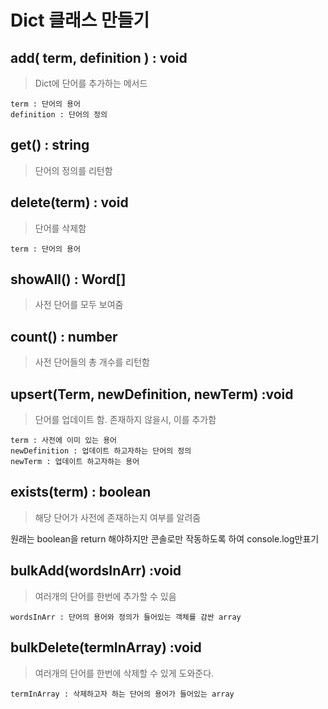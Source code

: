 # Dict 클래스 만들기

## add( term, definition ) : void

> Dict에 단어를 추가하는 메서드

```
term : 단어의 용어
definition : 단어의 정의
```

## get() : string

> 단어의 정의를 리턴함

## delete(term) : void

> 단어를 삭제함

```
term : 단어의 용어
```

## showAll() : Word[]

> 사전 단어를 모두 보여줌

## count() : number

> 사전 단어들의 총 개수를 리턴함

## upsert(Term, newDefinition, newTerm) :void

> 단어를 업데이트 함. 존재하지 않을시, 이를 추가함

```
term : 사전에 이미 있는 용어
newDefinition : 업데이트 하고자하는 단어의 정의
newTerm : 업데이트 하고자하는 용어
```

## exists(term) : boolean

> 해당 단어가 사전에 존재하는지 여부를 알려줌

원래는 boolean을 return 해야하지만 콘솔로만 작동하도록 하여 console.log만표기

## bulkAdd(wordsInArr) :void

> 여러개의 단어를 한번에 추가할 수 있음

```
wordsInArr : 단어의 용어와 정의가 들어있는 객체를 감싼 array
```

## bulkDelete(termInArray) :void

> 여러개의 단어를 한번에 삭제할 수 있게 도와준다.

```
termInArray : 삭제하고자 하는 단어의 용어가 들어있는 array
```
